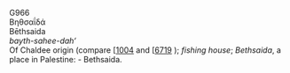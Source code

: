 <body>
  <p>G966<br>  Βηθσαΐδά  <br> Bēthsaida  <br><i>bayth-sahee-dah‘ </i><br>Of Chaldee origin (compare [<a href="h1004.htm">1004</a>  and [<a href="h6719.htm">6719</a> ); <i>fishing</i> <i>house</i>; <i>Bethsaida</i>, a place in Palestine: - Bethsaida.<br></p>
 </body>